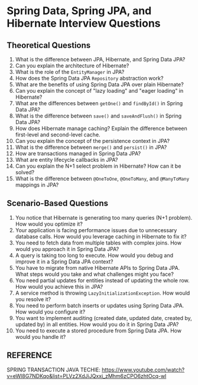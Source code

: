 # Spring Data, Spring JPA, and Hibernate Interview Questions

## **Theoretical Questions**
1. What is the difference between JPA, Hibernate, and Spring Data JPA?
2. Can you explain the architecture of Hibernate?
3. What is the role of the `EntityManager` in JPA?
4. How does the Spring Data JPA `Repository` abstraction work?
5. What are the benefits of using Spring Data JPA over plain Hibernate?
6. Can you explain the concept of "lazy loading" and "eager loading" in Hibernate?
7. What are the differences between `getOne()` and `findById()` in Spring Data JPA?
8. What is the difference between `save()` and `saveAndFlush()` in Spring Data JPA?
9. How does Hibernate manage caching? Explain the difference between first-level and second-level cache.
10. Can you explain the concept of the persistence context in JPA?
11. What is the difference between `merge()` and `persist()` in JPA?
12. How are transactions managed in Spring Data JPA?
13. What are entity lifecycle callbacks in JPA?
14. Can you explain the N+1 select problem in Hibernate? How can it be solved?
15. What is the difference between `@OneToOne`, `@OneToMany`, and `@ManyToMany` mappings in JPA?

## **Scenario-Based Questions**
1. You notice that Hibernate is generating too many queries (N+1 problem). How would you optimize it?
2. Your application is facing performance issues due to unnecessary database calls. How would you leverage caching in Hibernate to fix it?
3. You need to fetch data from multiple tables with complex joins. How would you approach it in Spring Data JPA?
4. A query is taking too long to execute. How would you debug and improve it in a Spring Data JPA context?
5. You have to migrate from native Hibernate APIs to Spring Data JPA. What steps would you take and what challenges might you face?
6. You need partial updates for entities instead of updating the whole row. How would you achieve this in JPA?
7. A service method is throwing `LazyInitializationException`. How would you resolve it?
8. You need to perform batch inserts or updates using Spring Data JPA. How would you configure it?
9. You want to implement auditing (created date, updated date, created by, updated by) in all entities. How would you do it in Spring Data JPA?
10. You need to execute a stored procedure from Spring Data JPA. How would you handle it?


## REFERENCE
SPRING TRANSACTION JAVA TECHIE: https://www.youtube.com/watch?v=eWl8G7NDKqo&list=PLVz2XdJiJQxxj_zMhm6zCPO6zhtOcq-wl
